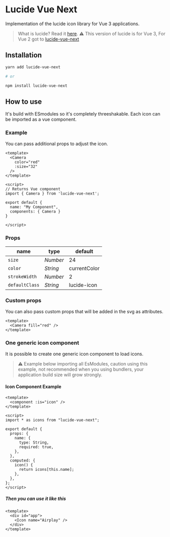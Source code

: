 # Lucide Vue Next

Implementation of the lucide icon library for Vue 3 applications.

> What is lucide? Read it [here](https://github.com/lucide-icons/lucide#what-is-lucide).
> :warning: This version of lucide is for Vue 3, For Vue 2 got to [lucide-vue-next](https://github.com/lucide-icons/lucide/tree/master/packages/lucide-vue#lucide-vue)

## Installation

```sh
yarn add lucide-vue-next

# or

npm install lucide-vue-next
```

## How to use

It's build with ESmodules so it's completely threeshakable.
Each icon can be imported as a vue component.

### Example

You can pass additional props to adjust the icon.

``` vue
<template>
  <Camera
    color="red"
    :size="32"
  />
</template>

<script>
// Returns Vue component
import { Camera } from 'lucide-vue-next';

export default {
  name: "My Component",
  components: { Camera }
}

</script>
```

### Props

|  name        |   type   |  default
| ------------ | -------- | --------
| `size`       | *Number* | 24
| `color`      | *String* | currentColor
| `strokeWidth`| *Number* | 2
| `defaultClass`| *String* | lucide-icon

### Custom props

You can also pass custom props that will be added in the svg as attributes.

``` vue
<template>
  <Camera fill="red" />
</template>
```

### One generic icon component

It is possible to create one generic icon component to load icons.

> :warning: Example below importing all EsModules, caution using this example, not recommended when you using bundlers, your application build size will grow strongly.

#### Icon Component Example

``` vue
<template>
  <component :is="icon" />
</template>

<script>
import * as icons from "lucide-vue-next";

export default {
  props: {
    name: {
      type: String,
      required: true,
    },
  },
  computed: {
    icon() {
      return icons[this.name];
    },
  },
};
</script>
```

##### Then you can use it like this

``` vue
<template>
  <div id="app">
    <Icon name="Airplay" />
  </div>
</template>
```
